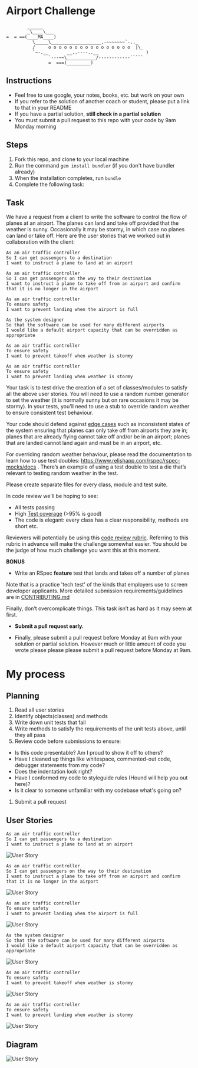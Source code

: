 # Airport Challenge

``````
        ______
        _\____\___
=  = ==(____MA____)
          \_____\___________________,-~~~~~~~`-.._
          /     o o o o o o o o o o o o o o o o  |\_
          `~-.__       __..----..__                  )
                `---~~\___________/------------`````
                =  ===(_________)

``````

## Instructions

- Feel free to use google, your notes, books, etc. but work on your own
- If you refer to the solution of another coach or student, please put a link to that in your README
- If you have a partial solution, **still check in a partial solution**
- You must submit a pull request to this repo with your code by 9am Monday morning

## Steps

1. Fork this repo, and clone to your local machine
2. Run the command `gem install bundler` (if you don't have bundler already)
3. When the installation completes, run `bundle`
4. Complete the following task:

## Task

We have a request from a client to write the software to control the flow of planes at an airport. The planes can land and take off provided that the weather is sunny. Occasionally it may be stormy, in which case no planes can land or take off. Here are the user stories that we worked out in collaboration with the client:

```
As an air traffic controller
So I can get passengers to a destination
I want to instruct a plane to land at an airport

As an air traffic controller
So I can get passengers on the way to their destination
I want to instruct a plane to take off from an airport and confirm that it is no longer in the airport

As an air traffic controller
To ensure safety
I want to prevent landing when the airport is full

As the system designer
So that the software can be used for many different airports
I would like a default airport capacity that can be overridden as appropriate

As an air traffic controller
To ensure safety
I want to prevent takeoff when weather is stormy

As an air traffic controller
To ensure safety
I want to prevent landing when weather is stormy
```

Your task is to test drive the creation of a set of classes/modules to satisfy all the above user stories. You will need to use a random number generator to set the weather (it is normally sunny but on rare occasions it may be stormy). In your tests, you'll need to use a stub to override random weather to ensure consistent test behaviour.

Your code should defend against [edge cases](http://programmers.stackexchange.com/questions/125587/what-are-the-difference-between-an-edge-case-a-corner-case-a-base-case-and-a-b) such as inconsistent states of the system ensuring that planes can only take off from airports they are in; planes that are already flying cannot take off and/or be in an airport; planes that are landed cannot land again and must be in an airport, etc.

For overriding random weather behaviour, please read the documentation to learn how to use test doubles: https://www.relishapp.com/rspec/rspec-mocks/docs . There’s an example of using a test double to test a die that’s relevant to testing random weather in the test.

Please create separate files for every class, module and test suite.

In code review we'll be hoping to see:

- All tests passing
- High [Test coverage](https://github.com/makersacademy/course/blob/main/pills/test_coverage.md) (>95% is good)
- The code is elegant: every class has a clear responsibility, methods are short etc.

Reviewers will potentially be using this [code review rubric](docs/review.md). Referring to this rubric in advance will make the challenge somewhat easier. You should be the judge of how much challenge you want this at this moment.

**BONUS**

- Write an RSpec **feature** test that lands and takes off a number of planes

Note that is a practice 'tech test' of the kinds that employers use to screen developer applicants. More detailed submission requirements/guidelines are in [CONTRIBUTING.md](CONTRIBUTING.md)

Finally, don’t overcomplicate things. This task isn’t as hard as it may seem at first.

- **Submit a pull request early.**

- Finally, please submit a pull request before Monday at 9am with your solution or partial solution. However much or little amount of code you wrote please please please submit a pull request before Monday at 9am.

# My process

## Planning

1. Read all user stories
2. Identify objects(classes) and methods
3. Write down unit tests that fail
4. Write methods to satisfy the requirements of the unit tests above, until they all pass
5. Review code before submissions to ensure:

- Is this code presentable? Am I proud to show it off to others?
- Have I cleaned up things like whitespace, commented-out code, debugger statements from my code?
- Does the indentation look right?
- Have I conformed my code to styleguide rules (Hound will help you out here)?
- Is it clear to someone unfamiliar with my codebase what's going on?

1. Submit a pull request

## User Stories

```
As an air traffic controller
So I can get passengers to a destination
I want to instruct a plane to land at an airport
```

![User Story](https://s3-us-west-2.amazonaws.com/secure.notion-static.com/6cbec486-8bc6-49f3-8536-787ceb85f86c/Untitled.png)

```
As an air traffic controller
So I can get passengers on the way to their destination
I want to instruct a plane to take off from an airport and confirm that it is no longer in the airport

```

![User Story](https://s3-us-west-2.amazonaws.com/secure.notion-static.com/9c34982b-dfb3-4d1f-a9e3-582388a46ecd/Untitled.png)

```
As an air traffic controller
To ensure safety
I want to prevent landing when the airport is full
```

![User Story](https://s3-us-west-2.amazonaws.com/secure.notion-static.com/45971faa-1b28-4d1d-b9fc-35dc977f54a8/Untitled.png)

```
As the system designer
So that the software can be used for many different airports
I would like a default airport capacity that can be overridden as appropriate
```

![User Story](https://s3-us-west-2.amazonaws.com/secure.notion-static.com/1b5a0527-fa0d-4d17-b9db-94b62291cb6d/Untitled.png)

```
As an air traffic controller
To ensure safety
I want to prevent takeoff when weather is stormy
```

![User Story](https://s3-us-west-2.amazonaws.com/secure.notion-static.com/b2c19b32-6525-41d7-9bc4-4d0413a0b073/Untitled.png)

```
As an air traffic controller
To ensure safety
I want to prevent landing when weather is stormy
```

![User Story](https://s3-us-west-2.amazonaws.com/secure.notion-static.com/76555aec-1f30-4804-bb6d-59caf4f5b6ad/Untitled.png)

## Diagram

![User Story](https://lucid.app/publicSegments/view/dae9742c-ad5f-4eb4-a285-7e5590b83e04/image.jpeg)
